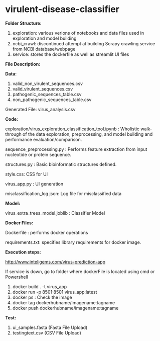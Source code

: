# virulent-disease-classifier

**Folder Structure:**

1. exploration: various verions of notebooks and data files used in exploration and model building
2. ncbi_crawl: discontinued attempt at building Scrapy crawling service from NCBI database/webpage
3. service: stores the dockerfile as well as streamlit UI files


**File Description:**

**Data:** 

1. valid_non_virulent_sequences.csv
2. valid_virulent_sequences.csv
3. pathogenic_sequences_table.csv
4. non_pathogenic_sequences_table.csv

Generated File: virus_analysis.csv

**Code:**

exploration/virus_exploration_classification_tool.ipynb : Wholistic walk-through of the data exploration, preprocessing, and model building and performance evaluation/comparison.

sequence_preprocessing.py : Performs feature extraction from input nucleotide or protein sequence.

structures.py : Basic bioinformatic structures defined.

style.css: CSS for UI

virus_app.py : UI generation

misclassification_log.json: Log file for misclassified data

**Model:**

virus_extra_trees_model.joblib : Classifier Model

**Docker Files:**

Dockerfile : performs docker operations

requirements.txt: specifies library requirements for docker image.


**Execution steps:**

http://www.inteligems.com/virus-prediction-app

If service is down, go to folder where dockerFile is located using cmd or Powershell

1. docker build . -t virus_app
2. docker run -p 8501:8501 virus_app:latest
3. docker ps : Check the image 
4. docker tag <tagname> dockerhubname/imagename:tagname
5. docker push  dockerhubname/imagename:tagname

**Test:**

1. ui_samples.fasta (Fasta File Upload)
2. testingtext.csv (CSV File Upload)

